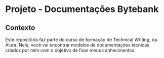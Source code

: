 # Projeto - Documentações Bytebank
## Contexto
Este repositório faz parte do curso de formação de Technical Writing, da Alura. Nele, você vai encontrar modelos de documentações técnicas criados por mim com o objetivo de fixar meus conhecimentos.
